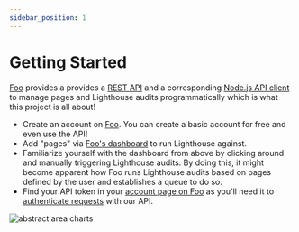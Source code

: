 ```yaml
---
sidebar_position: 1
---
```


# Getting Started

[Foo](https://www.foo.software) provides a provides a [REST API](/docs/api/endpoints) and a corresponding [Node.js API client](/docs/api-client) to manage pages and Lighthouse audits programmatically which is what this project is all about!

- Create an account on [Foo](https://www.foo.software/register). You can create a basic account for free and even use the API!
- Add "pages" via [Foo's dashboard](https://www.foo.software/register) to run Lighthouse against.
- Familiarize yourself with the dashboard from above by clicking around and manually triggering Lighthouse audits. By doing this, it might become apparent how Foo runs Lighthouse audits based on pages defined by the user and establishes a queue to do so.
- Find your API token in your [account page on Foo](https://www.foo.software/account) as you'll need it to [authenticate requests](/docs/api/authentication) with our API.

<img src="/img/wavy-area-chart.png" alt="abstract area charts" />
